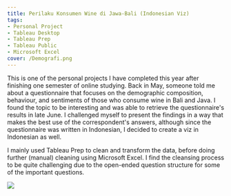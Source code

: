```yaml
---
title: Perilaku Konsumen Wine di Jawa-Bali (Indonesian Viz)
tags: 
- Personal Project
- Tableau Desktop
- Tableau Prep
- Tableau Public
- Microsoft Excel
cover: /Demografi.png
---
```


This is one of the personal projects I have completed this year after finishing one semester of online studying. Back in May, someone told me about a questionnaire that focuses on the demographic composition, behaviour, and sentiments of those who consume wine in Bali and Java. I found the topic to be interesting and was able to retrieve the questionnaire's results in late June. I challenged myself to present the findings in a way that makes the best use of the correspondent's answers, although since the questionnaire was written in Indonesian, I decided to create a viz in Indonesian as well.

I mainly used Tableau Prep to clean and transform the data, before doing further (manual) cleaning using Microsoft Excel. I find the cleansing process to be quite challenging due to the open-ended question structure for some of the important questions.
<br>
<div class='tableauPlaceholder' id='viz1635843678775' style='position: relative'><noscript><a href='#'>
  <img alt=' ' src='https:&#47;&#47;public.tableau.com&#47;static&#47;images&#47;Pe&#47;PerilakuKonsumenIndonesianViz_16343684397670&#47;Demografi&#47;1_rss.png' style='border: none' />
</a>
</noscript>
<object class='tableauViz'  style='display:none;'>
  <param name='host_url' value='https%3A%2F%2Fpublic.tableau.com%2F' /> 
  <param name='embed_code_version' value='3' /> 
  <param name='site_root' value='' />
  <param name='name' value='PerilakuKonsumenIndonesianViz_16343684397670&#47;Demografi' />
  <param name='tabs' value='yes' />
  <param name='toolbar' value='yes' />
  <param name='display_count' value='yes' />
  <param name='language' value='en-GB' />
  
</object>
</div>                
<script type='text/javascript'>                    
var divElement = document.getElementById('viz1635843678775');                    
  var vizElement = divElement.getElementsByTagName('object')[0];                    
  if ( divElement.offsetWidth > 800 ) { vizElement.style.width='1000px';vizElement.style.height='850px';} else if ( divElement.offsetWidth > 500 ) { vizElement.style.width='1000px';vizElement.style.height='850px';} else { vizElement.style.width='100%';vizElement.style.height='2000px';}                     
  var scriptElement = document.createElement('script');                    
  scriptElement.src = 'https://public.tableau.com/javascripts/api/viz_v1.js';                    
  vizElement.parentNode.insertBefore(scriptElement, vizElement);                
</script>
